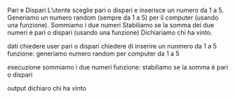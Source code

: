 Pari e Dispari
L’utente sceglie pari o dispari e inserisce un numero da 1 a 5.
Generiamo un numero random (sempre da 1 a 5) per il computer (usando una funzione).
Sommiamo i due numeri
Stabiliamo se la somma dei due numeri è pari o dispari (usando una funzione)
Dichiariamo chi ha vinto.

dati 
chiedere user pari o dispari
chiedere di inserire un nunmero da 1 a 5
funzione:
generiamo numero random per computer da 1 a 5
 
esecuzione
sommiamo i due numeri
funzione:
stabiliamo se la somma è pari o dispari 

output
dichiaro chi ha vinto

